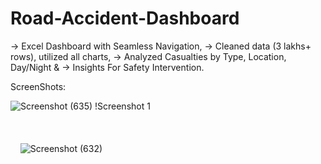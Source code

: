 # Road-Accident-Dashboard
-> Excel Dashboard with Seamless Navigation, 
-> Cleaned data (3 lakhs+ rows), utilized all charts,
-> Analyzed Casualties by Type, Location, Day/Night &
-> Insights For Safety Intervention.


ScreenShots:


![Screenshot (635)](https://github.com/AnalyticAditya/Road-Accident-Dashboard/assets/155617453/50987a30-61e2-4955-818b-41ae64c6e0ad)
!Screenshot 1
                                                                                                                                                                                                                                                                                                                                                                                                   
![Screenshot (632)](https://github.com/AnalyticAditya/Road-Accident-Dashboard/assets/155617453/70a1a79f-c8dd-4199-ba4a-7b05327896b3)
